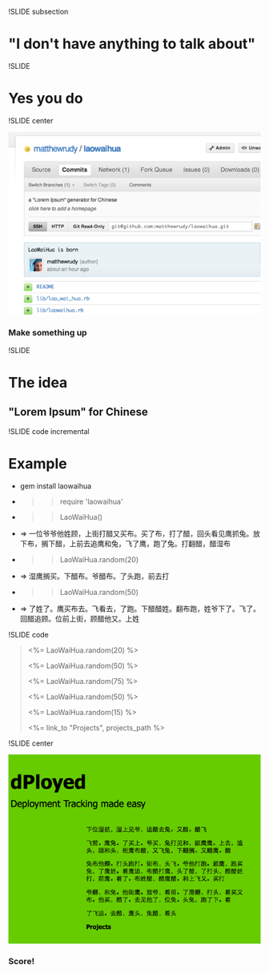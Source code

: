 !SLIDE subsection

# "I don't have anything to talk about"

!SLIDE

# Yes you do

!SLIDE center

![LaoWaiHua](laowaihua.png)
### Make something up

!SLIDE

# The idea
## "Lorem Ipsum" for Chinese

!SLIDE code incremental

# Example

* gem install laowaihua
* >> require 'laowaihua'
* >> LaoWaiHua()
* => 一位爷爷他姓顾，上街打醋又买布。买了布，打了醋，回头看见鹰抓兔。放下布，搁下醋，上前去追鹰和兔，飞了鹰，跑了兔。打翻醋，醋湿布
* >> LaoWaiHua.random(20)
* => 湿鹰搁买。下醋布。爷醋布。了头跑，前去打
* >> LaoWaiHua.random(50)
* => 了姓了。鹰买布去。飞看去，了跑。下醋醋姓。翻布跑，姓爷下了。飞了。回醋追顾。位前上街，顾醋他又。上姓

!SLIDE code

> <p><%= LaoWaiHua.random(20) %></p>
> <p><%= LaoWaiHua.random(50) %></p>
> <p><%= LaoWaiHua.random(75) %></p>
> <p><%= LaoWaiHua.random(50) %></p>
> <p><%= LaoWaiHua.random(15) %></p>
>
> <%= link_to "Projects", projects_path %>

!SLIDE center

![Dployed](dployed.png)
### Score!